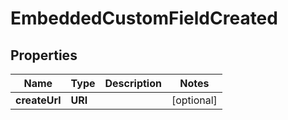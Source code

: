 

# EmbeddedCustomFieldCreated


## Properties

| Name | Type | Description | Notes |
|------------ | ------------- | ------------- | -------------|
|**createUrl** | **URI** |  |  [optional] |



